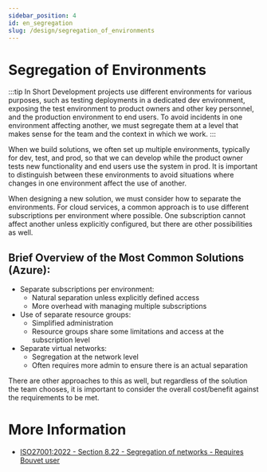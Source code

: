 ```yaml
---
sidebar_position: 4
id: en_segregation
slug: /design/segregation_of_environments
---
```


# Segregation of Environments
:::tip In Short
Development projects use different environments for various purposes, such as testing deployments in a dedicated dev environment, exposing the test environment to product owners and other key personnel, and the production environment to end users. To avoid incidents in one environment affecting another, we must segregate them at a level that makes sense for the team and the context in which we work.
:::

When we build solutions, we often set up multiple environments, typically for dev, test, and prod, so that we can develop while the product owner tests new functionality and end users use the system in prod. It is important to distinguish between these environments to avoid situations where changes in one environment affect the use of another.

When designing a new solution, we must consider how to separate the environments. For cloud services, a common approach is to use different subscriptions per environment where possible. One subscription cannot affect another unless explicitly configured, but there are other possibilities as well.

## Brief Overview of the Most Common Solutions (Azure):
* Separate subscriptions per environment:
    * Natural separation unless explicitly defined access
    * More overhead with managing multiple subscriptions
* Use of separate resource groups:
    * Simplified administration
    * Resource groups share some limitations and access at the subscription level
* Separate virtual networks:
    * Segregation at the network level
    * Often requires more admin to ensure there is an actual separation

There are other approaches to this as well, but regardless of the solution the team chooses, it is important to consider the overall cost/benefit against the requirements to be met.

# More Information
* [ISO27001:2022 - Section 8.22 - Segregation of networks - Requires Bouvet user](https://wiki.bouvet.no/display/BLS/Nettverkssikkerhet)
